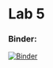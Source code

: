# Lab 5



### Binder:
[![Binder](https://mybinder.org/badge_logo.svg)](https://mybinder.org/v2/gh/aleg001/Lab5-IA/main)
